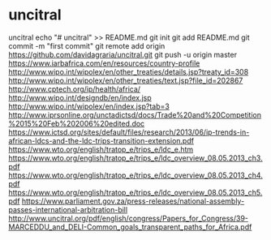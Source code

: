 # uncitral
uncitral
echo "# uncitral" >> README.md
git init
git add README.md
git commit -m "first commit"
git remote add origin https://github.com/davidagraria/uncitral.git
git push -u origin master
https://www.iarbafrica.com/en/resources/country-profile
http://www.wipo.int/wipolex/en/other_treaties/details.jsp?treaty_id=308
http://www.wipo.int/wipolex/en/other_treaties/text.jsp?file_id=202867
http://www.cptech.org/ip/health/africa/
http://www.wipo.int/designdb/en/index.jsp
http://www.wipo.int/wipolex/en/index.jsp?tab=3
http://www.iprsonline.org/unctadictsd/docs/Trade%20and%20Competition%2015%20Feb%202006%20edited.doc
https://www.ictsd.org/sites/default/files/research/2013/06/ip-trends-in-african-ldcs-and-the-ldc-trips-transition-extension.pdf
https://www.wto.org/english/tratop_e/trips_e/ldc_e.htm
https://www.wto.org/english/tratop_e/trips_e/ldc_overview_08.05.2013_ch3.pdf
https://www.wto.org/english/tratop_e/trips_e/ldc_overview_08.05.2013_ch4.pdf
https://www.wto.org/english/tratop_e/trips_e/ldc_overview_08.05.2013_ch5.pdf
https://www.parliament.gov.za/press-releases/national-assembly-passes-international-arbitration-bill
http://www.uncitral.org/pdf/english/congress/Papers_for_Congress/39-MARCEDDU_and_DELI-Common_goals_transparent_paths_for_Africa.pdf
